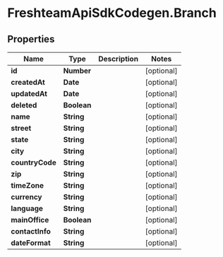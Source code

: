 # FreshteamApiSdkCodegen.Branch

## Properties

| Name            | Type        | Description | Notes      |
| --------------- | ----------- | ----------- | ---------- |
| **id**          | **Number**  |             | [optional] |
| **createdAt**   | **Date**    |             | [optional] |
| **updatedAt**   | **Date**    |             | [optional] |
| **deleted**     | **Boolean** |             | [optional] |
| **name**        | **String**  |             | [optional] |
| **street**      | **String**  |             | [optional] |
| **state**       | **String**  |             | [optional] |
| **city**        | **String**  |             | [optional] |
| **countryCode** | **String**  |             | [optional] |
| **zip**         | **String**  |             | [optional] |
| **timeZone**    | **String**  |             | [optional] |
| **currency**    | **String**  |             | [optional] |
| **language**    | **String**  |             | [optional] |
| **mainOffice**  | **Boolean** |             | [optional] |
| **contactInfo** | **String**  |             | [optional] |
| **dateFormat**  | **String**  |             | [optional] |
